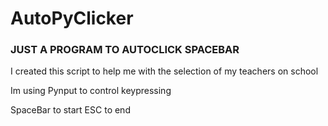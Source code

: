 # AutoPyClicker
### JUST A PROGRAM TO AUTOCLICK SPACEBAR

I created this script to help me with the selection of my teachers on school

Im using Pynput to control keypressing

SpaceBar to start
ESC to end
